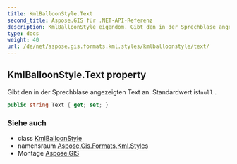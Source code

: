 ```yaml
---
title: KmlBalloonStyle.Text
second_title: Aspose.GIS für .NET-API-Referenz
description: KmlBalloonStyle eigendom. Gibt den in der Sprechblase angezeigten Text an. Standardwert istnull .
type: docs
weight: 40
url: /de/net/aspose.gis.formats.kml.styles/kmlballoonstyle/text/
---
```

## KmlBalloonStyle.Text property

Gibt den in der Sprechblase angezeigten Text an. Standardwert ist`null` .

```csharp
public string Text { get; set; }
```

### Siehe auch

* class [KmlBalloonStyle](../)
* namensraum [Aspose.Gis.Formats.Kml.Styles](../../kmlballoonstyle/)
* Montage [Aspose.GIS](../../../)


